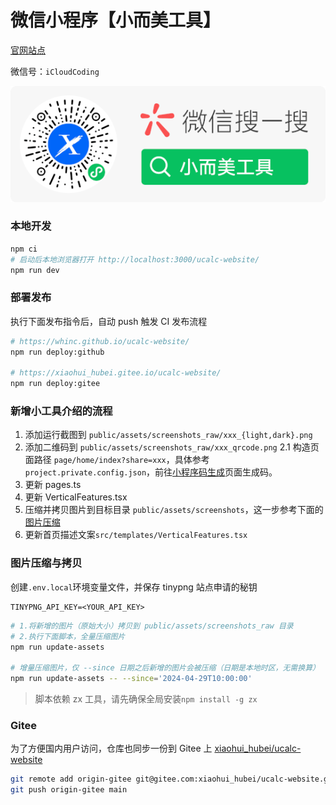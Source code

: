 # 微信小程序【小而美工具】

[官网站点](https://whinc.github.io/ucalc-website/) 

微信号：`iCloudCoding`

<p align="center">
  <a href="https://whinc.github.io/ucalc-website/" target="_blank"><img src="./public/assets/images/qrcode_soso.png" alt="Next js starter banner"></a>
</p>

### 本地开发

```bash
npm ci
# 启动后本地浏览器打开 http://localhost:3000/ucalc-website/
npm run dev
```

### 部署发布

执行下面发布指令后，自动 push 触发 CI 发布流程

```bash
# https://whinc.github.io/ucalc-website/
npm run deploy:github

# https://xiaohui_hubei.gitee.io/ucalc-website/
npm run deploy:gitee
```

### 新增小工具介绍的流程

1. 添加运行截图到 `public/assets/screenshots_raw/xxx_{light,dark}.png`
2. 添加二维码到 `public/assets/screenshots_raw/xxx_qrcode.png`
  2.1 构造页面路径 `page/home/index?share=xxx`，具体参考 `project.private.config.json`，前往[小程序码生成](https://mp.weixin.qq.com/wxamp/wxaqrcode/weappcode)页面生成码。
3. 更新 pages.ts 
4. 更新 VerticalFeatures.tsx
5. 压缩并拷贝图片到目标目录  `public/assets/screenshots`，这一步参考下面的[图片压缩](#图片压缩与拷贝)
6. 更新首页描述文案`src/templates/VerticalFeatures.tsx`

### 图片压缩与拷贝

创建`.env.local`环境变量文件，并保存 tinypng 站点申请的秘钥
```
TINYPNG_API_KEY=<YOUR_API_KEY>
```

```bash
# 1.将新增的图片（原始大小）拷贝到 public/assets/screenshots_raw 目录
# 2.执行下面脚本，全量压缩图片
npm run update-assets

# 增量压缩图片，仅 --since 日期之后新增的图片会被压缩（日期是本地时区，无需换算）
npm run update-assets -- --since='2024-04-29T10:00:00'
```

> 脚本依赖 zx 工具，请先确保全局安装`npm install -g zx`


### Gitee

为了方便国内用户访问，仓库也同步一份到 Gitee 上 [xiaohui_hubei/ucalc-website](https://gitee.com/xiaohui_hubei/ucalc-website)

```bash
git remote add origin-gitee git@gitee.com:xiaohui_hubei/ucalc-website.git
git push origin-gitee main
```
